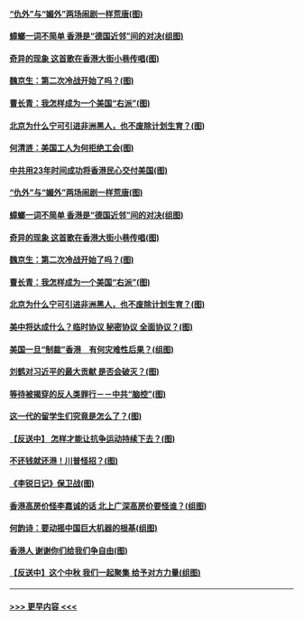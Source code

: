 #### [“仇外”与“媚外”两场闹剧一样荒唐(图)](../pages/p4/907689.md?t=09181511) 
#### [蟑螂一词不简单 香港是“德国近邻”间的对决(组图)](../pages/p4/907618.md?t=09181511) 
#### [奇异的现象 这首歌在香港大街小巷传唱(图)](../pages/p4/907583.md?t=09181511) 
#### [魏京生：第二次冷战开始了吗？(图)](../pages/p4/907581.md?t=09181511) 
#### [曹长青：我怎样成为一个美国“右派”(图)](../pages/p4/907580.md?t=09181511) 
#### [北京为什么宁可引进非洲黑人，也不废除计划生育？(图)](../pages/p4/907577.md?t=09181511) 
#### [何清涟：美国工人为何拒绝工会(图)](../pages/p4/907701.md?t=09181511) 
#### [中共用23年时间成功将香港民心交付美国(图)](../pages/p4/907698.md?t=09181511) 
#### [“仇外”与“媚外”两场闹剧一样荒唐(图)](../pages/p4/907689.md?t=09181511) 
#### [蟑螂一词不简单 香港是“德国近邻”间的对决(组图)](../pages/p4/907618.md?t=09181511) 
#### [奇异的现象 这首歌在香港大街小巷传唱(图)](../pages/p4/907583.md?t=09181511) 
#### [魏京生：第二次冷战开始了吗？(图)](../pages/p4/907581.md?t=09181511) 
#### [曹长青：我怎样成为一个美国“右派”(图)](../pages/p4/907580.md?t=09181511) 
#### [北京为什么宁可引进非洲黑人，也不废除计划生育？(图)](../pages/p4/907577.md?t=09181511) 
#### [美中将达成什么？临时协议 秘密协议 全面协议？(图)](../pages/p4/907576.md?t=09181511) 
#### [美国一旦“制裁”香港　有何灾难性后果？(组图)](../pages/p4/907575.md?t=09181511) 
#### [刘鹤对习近平的最大贡献 是否会破灭？(图)](../pages/p4/907509.md?t=09181511) 
#### [等待被揭穿的反人类罪行－－中共“脑控”(图)](../pages/p4/907167.md?t=09181511) 
#### [这一代的留学生们究竟是怎么了？(图)](../pages/p4/907473.md?t=09181511) 
#### [【反送中】 怎样才能让抗争运动持续下去？(图)](../pages/p4/907466.md?t=09181511) 
#### [不还钱就还港！川普怪招？(图)](../pages/p4/907474.md?t=09181511) 
#### [《李锐日记》保卫战(图)](../pages/p4/907465.md?t=09181511) 
#### [香港高房价怪李嘉诚的话 北上广深高房价要怪谁？(组图)](../pages/p4/907471.md?t=09181511) 
#### [何韵诗：要动摇中国巨大机器的根基(组图)](../pages/p4/907469.md?t=09181511) 
#### [香港人 谢谢你们给我们争自由(图)](../pages/p4/907402.md?t=09181511) 
#### [【反送中】这个中秋 我们一起聚集 给予对方力量(组图)](../pages/p4/907401.md?t=09181511) 

----
#### [ >>> 更早内容 <<< ](../indexes/p4-earlier.md)
